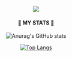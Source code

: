 <p align="center">
  <img src="https://capsule-render.vercel.app/api?type=wave&color=3DDC84&height=300&section=header&text=Front-end Developer&fontSize=70" />
</p>


<div align=center><h4>🌟 MY STATS 🌟</h4></div>

<div align=center>

![Anurag's GitHub stats](https://github-readme-stats.vercel.app/api?username=LSeolAh&show_icons=true&theme=dark)

[![Top Langs](https://github-readme-stats.vercel.app/api/top-langs/?username=LSeolAh&layout=compact)](https://github.com/LSeolAh/github-readme-stats)

</div>